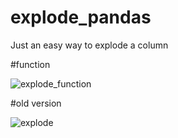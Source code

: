 # explode_pandas
Just an easy way to explode a column

#function

![explode_function](https://user-images.githubusercontent.com/18491142/107255844-58f51b00-69fe-11eb-9dcf-b210d33a89f9.png)


#old version

![explode](https://user-images.githubusercontent.com/18491142/107089713-b56cf600-67c4-11eb-9e01-c87824caedd3.png)
